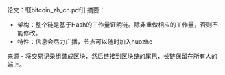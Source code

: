 论文：![[bitcoin_zh_cn.pdf]]
摘要：
* 架构：整个链是基于Hash的工作量证明链。除非重做相应的工作量，否则不能修改。
* 特性：信息会尽力广播，节点可以随时加入huozhe

[来源](https://www.woshipm.com/it/5442018.html) - 将交易记录组装成区块，然后链接到区块链的尾巴，长链保留在所有人的端上。
